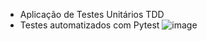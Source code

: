 - Aplicação de Testes Unitários TDD
- Testes automatizados com Pytest
![image](https://user-images.githubusercontent.com/71678443/201790374-a69b0bc6-7cb6-47eb-9080-26cd6f3ac7e8.png)
